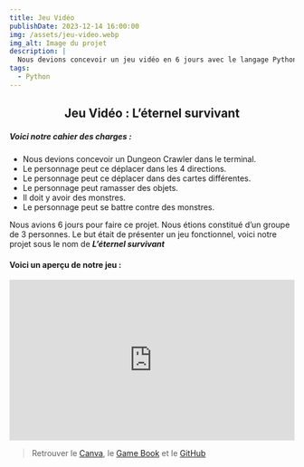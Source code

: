 ```yaml
---
title: Jeu Vidéo
publishDate: 2023-12-14 16:00:00
img: /assets/jeu-video.webp
img_alt: Image du projet
description: |
  Nous devions concevoir un jeu vidéo en 6 jours avec le langage Python
tags:
  - Python
---
```


## <div style="text-align: center;">Jeu Vidéo : L’éternel survivant</div>

##### Voici notre cahier des charges :

- Nous devions concevoir un Dungeon Crawler dans le terminal. <br>
- Le personnage peut ce déplacer dans les 4 directions.<br>
- Le personnage peut ce déplacer dans des cartes différentes.<br>
- Le personnage peut ramasser des objets.<br>
- Il doit y avoir des monstres.<br>
- Le personnage peut se battre contre des monstres.<br>

Nous avions 6 jours pour faire ce projet.
Nous étions constitué d’un groupe de 3 personnes.
Le but était de présenter un jeu fonctionnel, voici notre projet sous le nom de **_L’éternel survivant_**

#### Voici un aperçu de notre jeu :

<div style="position: relative; padding-bottom: 56.25%; height: 0; overflow: hidden;">
  <iframe
    style="position: absolute; top: 0; left: 0; width: 100%; height: 100%;"
    src="https://www.youtube.com/embed/3yyctP37Je0?si=JLeAgOe61GS_9yhu"
    title="YouTube video player"
    frameborder="0"
    allow="accelerometer; autoplay; clipboard-write; encrypted-media; gyroscope; picture-in-picture; web-share"
    referrerpolicy="strict-origin-when-cross-origin"
    allowfullscreen>
  </iframe>
</div>


> Retrouver le <a href="https://www.canva.com/design/DAGB_0DyJo8/ycqVQ30Kp434rMR4gEPU7g/edit?utm_content=DAGB_0DyJo8&utm_campaign=designshare&utm_medium=link2&utm_source=sharebutton">Canva</a>, le <a href="https://www.canva.com/design/DAGCGUMUNYM/p3uVfMqzKPp3W8zbdshABQ/edit?utm_content=DAGCGUMUNYM&utm_campaign=designshare&utm_medium=link2&utm_source=sharebutton">Game Book</a> et le 
> <a href="https://github.com/NovaStarmax/dungeonCrawler">GitHub</a>
